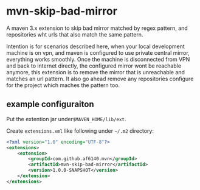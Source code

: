 # mvn-skip-bad-mirror

A maven 3.x extension to skip bad mirror matched by regex pattern, and repositories wht urls that also match the same pattern.

Intention is for scenarios described here, when your local development machine is on vpn, and maven is configured to use private central mirror, everything works smoothly.
Once the machine is disconnected from VPN and back to internet directly, the configured mirror wont be reachable anymore, this extension is to remove the mirror that is 
unreachable and matches an url pattern. It also go ahead remove any repositories configure for the project which maches the pattern too.

## example configuraiton
Put the extention jar under`$MAVEN_HOME/lib/ext`.

Create `extensions.xml` like following under `~/.m2` directory:
```xml
<?xml version="1.0" encoding="UTF-8"?>
<extensions>
    <extension>
        <groupId>com.github.af6140.mvn</groupId>
        <artifactId>mvn-skip-bad-mirror</artifactId>
        <version>1.0.0-SNAPSHOT</version>
    </extension>
</extensions>
```
